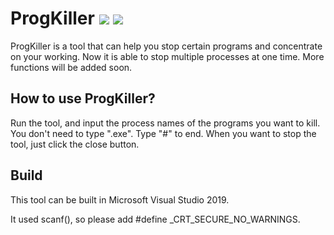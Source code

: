 # ProgKiller    ![](https://img.shields.io/badge/Build-pass-brightgreen)    [![](https://img.shields.io/badge/Release-v1.20-brightgreen)](https://github.com/Mythologyli/ProgKiller/releases) 
ProgKiller is a tool that can help you stop certain programs and concentrate on your working. Now it is able to stop multiple  processes at one time. More functions will be added soon.

## How to use ProgKiller?
Run the tool, and input the process names of the programs you want to kill. You don't need to type ".exe". Type "#" to end. When you want to stop the tool, just click the close button.

## Build
This tool can be built in Microsoft Visual Studio 2019. 

It used scanf(), so please add #define _CRT_SECURE_NO_WARNINGS.
